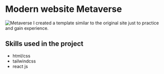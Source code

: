 # Modern website Metaverse
![Metaverse](https://user-images.githubusercontent.com/114151489/218285877-8505e893-b0a0-42c7-aa8d-4dde51981853.png)
I created a template similar to the original site just to practice and gain experience.
## Skills used in the project
- html/css
- tailwindcss
- react js
